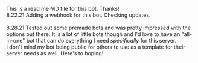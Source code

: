 This is a read me MD file for this bot. Thanks! 
<br>8.22.21 Adding a webhook for this bot. Checking updates.
<br>
<br> 8.28.21 Tested out some premade bots and was pretty impressed with the options out there. It is a lot of little bots though and I'd love to have an "all-in-one" bot that can do everything I need <i>specifically</i> for this server. 
<br> I don't mind my bot being public for others to use as a template for their server needs as well. Here's to hoping! 
